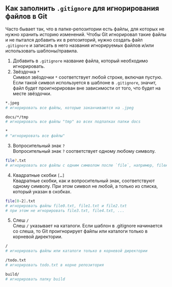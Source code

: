 ## Как заполнить `.gitignore` для игнорирования файлов в Git
Часто бывает так, что в папке-репозитории есть файлы, для которых не нужно хранить историю изменений. Чтобы Git игнорировал такие файлы и не пытался добавить их в репозиторий, нужно создать файл `.gitignore` и записать в него названия игнорируемых файлов и/или использовать шаблоны/правила.
1. Добавить в `.gitignore` название файла, который необходимо игнорировать.
2. Звёздочка `*`    
Символ звёздочки `*` соответствует любой строке, включая пустую. Если такой символ используется в шаблоне в `.gitignore`, значит, файл будет проигнорирован вне зависимости от того, что будет на месте звёздочки.
```BASH
*.jpeg
# игнорировать все файлы, которые заканчиваются на .jpeg

docs/*/tmp 
# игнорировать все файлы "tmp" во всех подпапках папки docs

*
# "игнорировать все файлы"
```
3. Вопросительный знак `?`    	
Вопросительный знак `?` соответствует одному любому символу.
```BASH
file?.txt
# игнорировать все файлы с одним символом после `file`, например, fileA.txt и file1.txt
```
4. Квадратные скобки `[…]`    
Квадратные скобки, как и вопросительный знак, соответствуют одному символу. При этом символ не любой, а только из списка, который указан в скобках.
```BASH
file[0-2].txt
# игнорировать файлы file0.txt, file1.txt и file2.txt
# при этом не игнорировать file3.txt, file4.txt, ... 
```
5. Слеш `/`    
Cлеш `/` указывает на каталоги. Если шаблон в .gitignore начинается со слеша, то Git проигнорирует файлы или каталоги только в корневой директории.
```BASH
/
# игнорировать файлы или каталоги только в корневой директории

/todo.txt
# игнорировать todo.txt в корне репозитория

build/
# игнорировать папку build
```